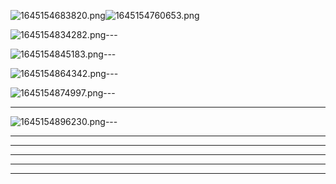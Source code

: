 ![1645154683820.png](https://file+.vscode-resource.vscode-webview.net/d%3A/Cursos/Launch_X/CursoIntroPython-main/M%C3%B3dulo%2010%20-%20Manejo%20de%20errores/image/ScreenShots/1645154683820.png)![1645154760653.png](image/ScreenShots/1645154760653.png)

![1645154834282.png](image/ScreenShots/1645154834282.png)---

![1645154845183.png](image/ScreenShots/1645154845183.png)---

![1645154864342.png](image/ScreenShots/1645154864342.png)---

![1645154874997.png](image/ScreenShots/1645154874997.png)---

---

![1645154896230.png](image/ScreenShots/1645154896230.png)---

---

---

---

---

---
